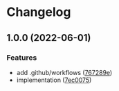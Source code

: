 # Changelog

## 1.0.0 (2022-06-01)


### Features

* add .github/workflows ([767289e](https://github.com/YutaSugimura/publish-npm-using-github-actions/commit/767289e2b9d9612a195aa94cb6bb45a2d06fdc43))
* implementation ([7ec0075](https://github.com/YutaSugimura/publish-npm-using-github-actions/commit/7ec00751b0bb6a98d62251de787558ea05b6f42d))

